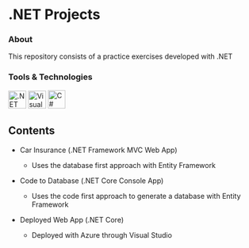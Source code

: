 # .NET Projects


### About

This repository consists of a practice exercises developed with .NET 

### Tools & Technologies
<a href="https://dotnet.microsoft.com/en-us/" target="_blank" rel="noreferrer"><img src="https://raw.githubusercontent.com/danielcranney/readme-generator/main/public/icons/skills/dot-net-colored.svg" width="36" height="36" alt=".NET" /></a>
<a href="https://visualstudio.microsoft.com/" target="_blank" rel="noreferrer"><img src="https://upload.wikimedia.org/wikipedia/commons/thumb/5/59/Visual_Studio_Icon_2019.svg/2060px-Visual_Studio_Icon_2019.svg.png" width="36" height="36" alt="Visual Studio" /></a> 
<a href="https://docs.microsoft.com/en-us/dotnet/csharp/" target="_blank" rel="noreferrer"><img src="https://seeklogo.com/images/C/c-sharp-c-logo-02F17714BA-seeklogo.com.png" width="35" height="37" alt="C#" /></a>


## Contents

- Car Insurance (.NET Framework MVC Web App)
  - Uses the database first approach with Entity Framework

- Code to Database (.NET Core Console App)
  - Uses the code first approach to generate a database with Entity Framework

- Deployed Web App (.NET Core)
  - Deployed with Azure through Visual Studio


